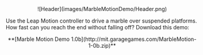 <center>![Header](images/MarbleMotionDemo/Header.png)</center>

Use the Leap Motion controller to drive a marble over suspended platforms.  How fast can you reach the end without falling off?  Download this demo:

<center>**[Marble Motion Demo 1.0b](http://mit.garagegames.com/MarbleMotion-1-0b.zip)**</center>

